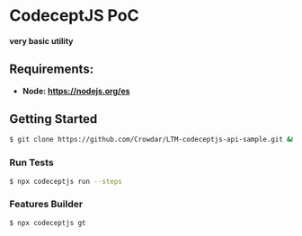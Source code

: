# CodeceptJS PoC

#### very basic utility

## Requirements:
+ **Node: https://nodejs.org/es**

## Getting Started

```bash
$ git clone https://github.com/Crowdar/LTM-codeceptjs-api-sample.git && cd "$(basename "$_" .git)"
```

### Run Tests

```bash
$ npx codeceptjs run --steps
```

### Features Builder

```bash
$ npx codeceptjs gt
```

